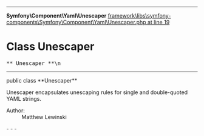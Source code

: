 - - -

**Symfony\Component\Yaml\Unescaper**
<a href="https://github.com/JeyDotC/Hirudo-docs/blob/master/source/framework/libs/symfony-components/Symfony/Component/Yaml/Unescaper.php.md#line19" class="location">framework\libs\symfony-components\Symfony\Component\Yaml\Unescaper.php at line 19</a>

# Class Unescaper #

<pre class="tree">** Unescaper **\n</pre>

- - -

<p class="signature">public  class **Unescaper**</p>

<div class="comment" id="overview_description"><p>Unescaper encapsulates unescaping rules for single and double-quoted
YAML strings.</p></div>

<dl>
<dt>Author:</dt>
<dd>Matthew Lewinski <matthew@lewinski.org></dd>
</dl>
- - -

